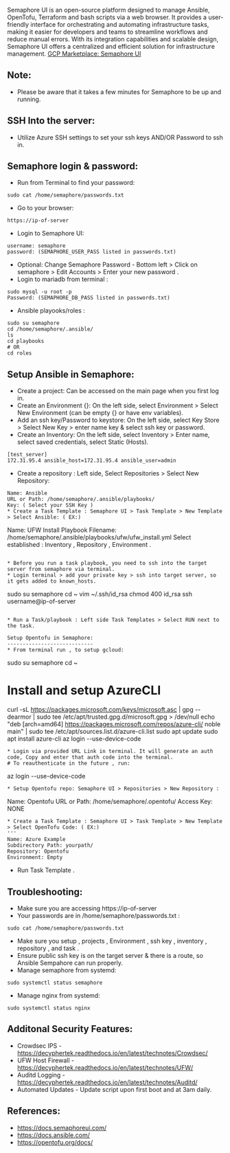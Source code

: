 Semaphore UI is an open-source platform designed to manage Ansible, OpenTofu, Terraform and bash scripts via a web browser. 
It provides a user-friendly interface for orchestrating and automating infrastructure tasks, making it easier for 
developers and teams to streamline workflows and reduce manual errors. With its integration capabilities and scalable 
design, Semaphore UI offers a centralized and efficient solution for infrastructure management. [GCP Marketplace: Semaphore UI ](https://console.cloud.google.com/marketplace/product/server-build-415714/semaphore-ui-ansible-opentofu)

Note:
------
* Please be aware that it takes a few minutes for Semaphore to be up and running.

SSH Into the server:
--------------------
* Utilize Azure SSH settings to set your ssh keys AND/OR Password to ssh in. 

Semaphore login & password:
------------------------------
* Run from Terminal to find your password:
```
sudo cat /home/semaphore/passwords.txt
```
* Go to your browser:
```
https://ip-of-server
```
* Login to Semaphore UI: 
```
username: semaphore 
password: (SEMAPHORE_USER_PASS listed in passwords.txt)
```
* Optional: Change Semaphore Password - Bottom left > Click on semaphore > Edit Accounts > Enter your new password . 
* Login to mariadb from terminal : 
```
sudo mysql -u root -p  
Password: (SEMAPHORE_DB_PASS listed in passwords.txt)
```
* Ansible playooks/roles : 
```
sudo su semaphore
cd /home/semaphore/.ansible/
ls 
cd playbooks
# OR
cd roles
```

Setup Ansible in Semaphore: 
---------------------------
* Create a project: Can be accessed on the main page when you first log in.
* Create an Environment {}: On the left side, select Environment > Select New Environment (can be empty {} or have env variables).
* Add an ssh key/Password to keystore: On the left side, select Key Store > Select New Key > enter name key & select ssh key or password.
* Create an Inventory: On the left side, select Inventory > Enter name, select saved credentials, select Static (Hosts).

```
[test_server]
172.31.95.4 ansible_host=172.31.95.4 ansible_user=admin
```

* Create a repository : Left side, Select Repositories > Select New Repository:
```
Name: Ansible
URL or Path: /home/semaphore/.ansible/playbooks/ 
Key: ( Select your SSH Key )
* Create a Task Template : Semaphore UI > Task Template > New Template > Select Ansible: ( EX:)

```
Name: UFW Install
Playbook Filename: /home/semaphore/.ansible/playbooks/ufw/ufw_install.yml
Select established : Inventory , Repository , Environment . 
```

* Before you run a task playbook, you need to ssh into the target server from semaphore via terminal. 
* Login terminal > add your private key > ssh into target server, so it gets added to known_hosts.

```
sudo su semaphore
cd ~
vim ~/.ssh/id_rsa 
chmod 400 id_rsa 
ssh username@ip-of-server
```

* Run a Task/playbook : Left side Task Templates > Select RUN next to the task.

Setup Opentofu in Semaphore:
----------------------------
* From terminal run , to setup gcloud:
```
sudo su semaphore
cd ~
# Install and setup AzureCLI
curl -sL https://packages.microsoft.com/keys/microsoft.asc | gpg --dearmor | sudo tee /etc/apt/trusted.gpg.d/microsoft.gpg > /dev/null
echo "deb [arch=amd64] https://packages.microsoft.com/repos/azure-cli/ noble main" | sudo tee /etc/apt/sources.list.d/azure-cli.list
sudo apt update
sudo apt install azure-cli
az login --use-device-code
```
* Login via provided URL Link in terminal. It will generate an auth code, Copy and enter that auth code into the terminal.
# To reauthenticate in the future , run:
```
az login --use-device-code
```
* Setup Opentofu repo: Semaphore UI > Repositories > New Repository :
```
Name: Opentofu
URL or Path: /home/semaphore/.opentofu/
Access Key: NONE
```
* Create a Task Template : Semaphore UI > Task Template > New Template > Select OpenTofu Code: ( EX:)
'''
Name: Azure Example
Subdirectory Path: yourpath/
Repository: Opentofu
Environment: Empty
```
* Run Task Template . 


Troubleshooting:
-----------------
* Make sure you are accessing https://ip-of-server
* Your passwords are in /home/semaphore/passwords.txt :
```
sudo cat /home/semaphore/passwords.txt
```
* Make sure you setup , projects , Environment , ssh key , inventory , repository , and task . 
* Ensure public ssh key is on the target server & there is a route, so Ansible Sempahore can run properly.
* Manage semaphore from systemd: 
```
sudo systemctl status semaphore
```
* Manage nginx from systemd: 
```
sudo systemctl status nginx
```

Additonal Security Features:
----------------------------
* Crowdsec IPS - https://decyphertek.readthedocs.io/en/latest/technotes/Crowdsec/
* UFW Host Firewall - https://decyphertek.readthedocs.io/en/latest/technotes/UFW/
* Auditd Logging - https://decyphertek.readthedocs.io/en/latest/technotes/Auditd/
* Automated Updates - Update script upon first boot and at 3am daily.

References:
------------
* https://docs.semaphoreui.com/
* https://docs.ansible.com/
* https://opentofu.org/docs/


